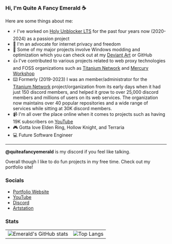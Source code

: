 ### Hi, I'm Quite A Fancy Emerald ☕

Here are some things about me:

- ⚡️ I've worked on <a href="https://holyunblocker.org">Holy Unblocker LTS</a> for the past four years now (2020-2024) as a passion project
- 🗿 I'm an advocate for internet privacy and freedom
- 🔐 Some of my major projects involve Windows modding and optimization which you can check out at my <a href="https://www.deviantart.com/quiteafancyemerald">Deviant Art</a> or GitHub
- 👍 I've contributed to various projects related to web proxy technologies and FOSS organizations such as <a href="https://github.com/titaniumnetwork-dev">Titanium Network</a> and <a href="https://github.com/MercuryWorkshop">Mercury Workshop</a>
- ⌨️ Formerly (2019-2023) I was an member/administrator for the <a href="https://github.com/titaniumnetwork-dev">Titanium Network</a> project/organization from its early days when it had just 150 discord members, and helped it grow to over 25,000 discord members and millions of users on its web services. The organization now maintains over 40 popular repositories and a wide range of services while sitting at 30K discord members.
- 📹 I'm all over the place online when it comes to projects such as having 19K subscribers on <a href="https://www.youtube.com/channel/UC9OUOGSUWD5I7tnLiUkgOMg">YouTube</a>
- 🎮 Gotta love Elden Ring, Hollow Knight, and Terraria
- 💻 Future Software Engineer 

--- 

**@quiteafancyemerald** is my discord if you feel like talking.

Overall though I like to do fun projects in my free time. Check out my portfolio site!

### Socials
- <a href="https://quiteafancyemerald.com">Portfolio Website</a>
- <a href="https://www.youtube.com/channel/UC9OUOGSUWD5I7tnLiUkgOMg">YouTube</a>
- <a href="https://discord.gg/quite">Discord</a>
- <a href="https://www.artstation.com/quiteafancyemerald">Artstation</a>

### Stats

<table>
  <tr>
    <td>
      <img src="https://github-readme-stats.vercel.app/api?username=QuiteAFancyEmerald&include_all_commits=true&show_icons=true&theme=rose_pine" alt="Emerald's GitHub stats" />
    </td>
    <td>
      <img src="https://github-readme-stats.vercel.app/api/top-langs/?username=QuiteAFancyEmerald&show_icons=true&theme=rose_pine" alt="Top Langs" />
    </td>
  </tr>
</table>
